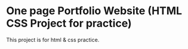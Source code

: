 # One page Portfolio Website (HTML CSS Project for practice)



This project is for html &amp; css practice.
